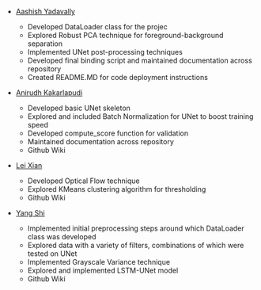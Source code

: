 * <a href = "https://github.com/aashishyadavally"> Aashish Yadavally</a>
  - Developed DataLoader class for the projec
  - Explored Robust PCA technique for foreground-background separation
  - Implemented UNet post-processing techniques
  - Developed final binding script and maintained documentation across repository
  - Created README.MD for code deployment instructions

* <a href = "https://github.com/Anirudh-Kakarlapudi">Anirudh Kakarlapudi</a>
  - Developed basic UNet skeleton
  - Explored and included Batch Normalization for UNet to boost training speed
  - Developed compute_score function for validation
  - Maintained documentation across repository
  - Github Wiki

* <a href = "https://github.com/floraleilei">Lei Xian</a>
  - Developed Optical Flow technique
  - Explored KMeans clustering algorithm for thresholding
  - Github Wiki
  
* <a href = "https://github.com/YangAzure">Yang Shi </a> 
  - Implemented initial preprocessing steps around which DataLoader class was developed
  - Explored data with a variety of filters, combinations of which were tested on UNet
  - Implemented Grayscale Variance technique 
  - Explored and implemented LSTM-UNet model
  - Github Wiki
